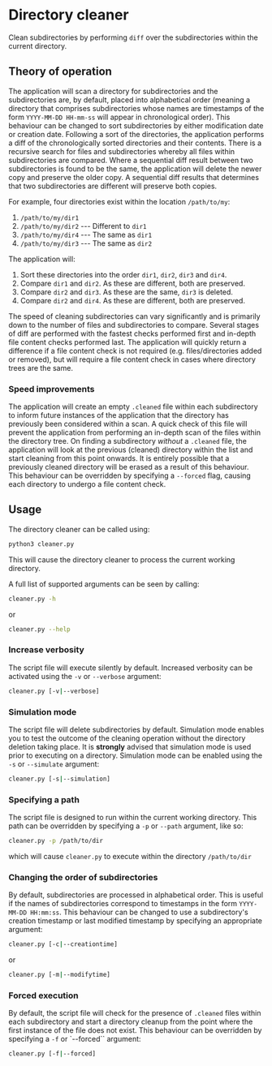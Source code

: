 # Directory cleaner

Clean subdirectories by performing `diff` over the subdirectories within the current directory.

## Theory of operation

The application will scan a directory for subdirectories and the subdirectories are, by default, placed into alphabetical order (meaning a directory that comprises subdirectories whose names are timestamps of the form `YYYY-MM-DD HH-mm-ss` will appear in chronological order). This behaviour can be changed to sort subdirectories by either modification date or creation date. Following a sort of the directories, the application performs a diff of the chronologically sorted directories and their contents. There is a recursive search for files and subdirectories whereby all files within subdirectories are compared. Where a sequential diff result between two subdirectories is found to be the same, the application will delete the newer copy and preserve the older copy. A sequential diff results that determines that two subdirectories are different will preserve both copies.

For example, four directories exist within the location `/path/to/my`:

1. `/path/to/my/dir1`
2. `/path/to/my/dir2` --- Different to `dir1`
3. `/path/to/my/dir4` --- The same as `dir1`
4. `/path/to/my/dir3` --- The same as `dir2`

The application will:

1. Sort these directories into the order `dir1`, `dir2`, `dir3` and `dir4`.
2. Compare `dir1` and `dir2`. As these are different, both are preserved.
3. Compare `dir2` and `dir3`. As these are the same, `dir3` is deleted.
4. Compare `dir2` and `dir4`. As these are different, both are preserved.

The speed of cleaning subdirectories can vary significantly and is primarily down to the number of files and subdirectories to compare. Several stages of diff are performed with the fastest checks performed first and in-depth file content checks performed last. The application will quickly return a difference if a file content check is not required (e.g. files/directories added or removed), but will require a file content check in cases where directory trees are the same.

### Speed improvements

The application will create an empty `.cleaned` file within each subdirectory to inform future instances of the application that the directory has previously been considered within a scan. A quick check of this file will prevent the application from performing an in-depth scan of the files within the directory tree. On finding a subdirectory *without* a `.cleaned` file, the application will look at the previous (cleaned) directory within the list and start cleaning from this point onwards. It is entirely possible that a previously cleaned directory will be erased as a result of this behaviour. This behaviour can be overridden by specifying a `--forced` flag, causing each directory to undergo a file content check.

## Usage

The directory cleaner can be called using:

```bash
python3 cleaner.py
```

This will cause the directory cleaner to process the current working directory.

A full list of supported arguments can be seen by calling:

```bash
cleaner.py -h
```

or

```bash
cleaner.py --help
```

### Increase verbosity

The script file will execute silently by default. Increased verbosity can be activated using the `-v` or `--verbose` argument:

```bash
cleaner.py [-v|--verbose]
```

### Simulation mode

The script file will delete subdirectories by default. Simulation mode enables you to test the outcome of the cleaning operation without the directory deletion taking place. It is **strongly** advised that simulation mode is used prior to executing on a directory. Simulation mode can be enabled using the `-s` or `--simulate` argument:

```bash
cleaner.py [-s|--simulation]
```

### Specifying a path

The script file is designed to run within the current working directory. This path can be overridden by specifying a `-p` or `--path` argument, like so:

```bash
cleaner.py -p /path/to/dir
```

which will cause `cleaner.py` to execute within the directory `/path/to/dir`

### Changing the order of subdirectories

By default, subdirectories are processed in alphabetical order. This is useful if the names of subdirectories correspond to timestamps in the form `YYYY-MM-DD HH:mm:ss`. This behaviour can be changed to use a subdirectory's creation timestamp or last modified timestamp by specifying an appropriate argument:

```bash
cleaner.py [-c|--creationtime]
```

or

```bash
cleaner.py [-m|--modifytime]
```

### Forced execution

By default, the script file will check for the presence of `.cleaned` files within each subdirectory and start a directory cleanup from the point where the first instance of the file does not exist. This behaviour can be overridden by specifying a `-f` or `--forced`` argument:

```bash
cleaner.py [-f|--forced]
```
